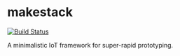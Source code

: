 makestack
=========
[![Build Status](https://travis-ci.com/seiyanuta/makestack.svg?branch=master)](https://travis-ci.com/seiyanuta/makestack)

A minimalistic IoT framework for super-rapid prototyping.
